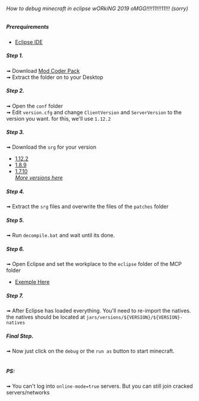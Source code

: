 ###### How to debug minecraft in eclipse wORkiNG 2019 oMGG!!!!11!!!11!!! (sorry)

##### Prerequirements 
* [Eclipse IDE](https://eclipse.org/)

##### Step 1.
➟ Download [Mod Coder Pack](http://www.modcoderpack.com)<br/>
➟ Extract the folder on to your Desktop
##### Step 2.
➟ Open the `conf` folder<br/>
➟ Edit `version.cfg` and change `ClientVersion` and `ServerVersion` to the version you want. for this, we'll use `1.12.2`
##### Step 3.
➟ Download the `srg` for your version
* [1.12.2](http://files.minecraftforge.net/maven/de/oceanlabs/mcp/mcp/1.12.2/mcp-1.12.2-srg.zip)
* [1.8.9](http://files.minecraftforge.net/maven/de/oceanlabs/mcp/mcp/1.12.2/mcp-1.8.9-srg.zip)
* [1.7.10](http://files.minecraftforge.net/maven/de/oceanlabs/mcp/mcp/1.7.10/mcp-1.7.10-srg.zip)<br/>
_[More versions here](https://pastebin.com/TLhXhm9n)_
##### Step 4.
➟ Extract the `srg` files and overwrite the files of the `patches` folder
##### Step 5. 
➟ Run `decompile.bat` and wait until its done.
##### Step 6.
➟ Open Eclipse and set the workplace to the `eclipse` folder of the MCP folder
* [Exemple Here](https://imgur.com/PBOuXHD)
##### Step 7.
➟ After Eclipse has loaded everything. You'll need to re-import the natives. the natives should be located at `jars/versions/${VERSION}/${VERSION}-natives`
##### Final Step.
➟ Now just click on the `debug` or the `run as` button to start minecraft. <br/>
<br/>
##### PS:
➟ You can't log into `online-mode=true` servers. But you can still join cracked servers/networks
